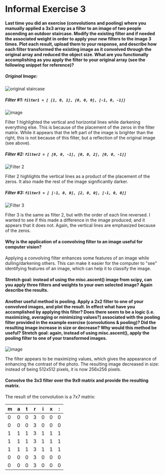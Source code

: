 # Informal Exercise 3

#### Last time you did an exercise (convolutions and pooling) where you manually applied a 3x3 array as a filter to an image of two people ascending an outdoor staircase. Modify the existing filter and if needed the associated weight in order to apply your new filters to the image 3 times. Plot each result, upload them to your response, and describe how each filter transformed the existing image as it convolved through the original array and reduced the object size. What are you functionally accomplishing as you apply the filter to your original array (see the following snippet for reference)? 

##### Original Image:
![original staircase](https://user-images.githubusercontent.com/78189165/108776436-65b25c80-7530-11eb-9775-f5416816d885.png)

##### Filter #1: `filter1 = [ [1, 0, 1], [0, 0, 0], [-1, 0, -1]]`

![image](https://user-images.githubusercontent.com/78189165/108777564-fb9ab700-7531-11eb-95c2-0084eacf6a0c.png)

Filter 1 highlighted the vertical and horizontal lines while darkening everything else. This is because of the placement of the zeros in the filter matrix. While it appears that the left part of the image is brighter than the right, this is not because of this filter, but a reflection of the original image (see above). 

##### Filter #2: `filter2 = [ [0, 0, -1], [0, 0, 2], [0, 0, -1]]`

![Filter 2](https://user-images.githubusercontent.com/78189165/108777392-be362980-7531-11eb-860d-6cc4e0aa6abe.png)

Filter 2 highlights the vertical lines as a product of the placement of the zeros. It also made the rest of the image significantly darker. 

##### Filter #3: `filter3 = [ [-1, 0, 0], [2, 0, 0], [-1, 0, 0]]`

![Filter 3](https://user-images.githubusercontent.com/78189165/108777454-d148f980-7531-11eb-9182-872c3b8737f0.png)

Filter 3 is the same as filter 2, but with the order of each line reversed. I wanted to see if this made a difference in the image produced, and it appears that it does not. Again, the vertical lines are emphasized because of the zeros. 

#### Why is the application of a convolving filter to an image useful for computer vision? 

Applying a convolving filter enhances some features of an image while dulling/darkening others. This can make it easier for the computer to "see" identifying features of an image, which can help it to classify the image. 

#### Stretch goal: instead of using the misc.ascent() image from scipy, can you apply three filters and weights to your own selected image? Again describe the results.

#### Another useful method is pooling. Apply a 2x2 filter to one of your convolved images, and plot the result. In effect what have you accomplished by applying this filter? Does there seem to be a logic (i.e. maximizing, averaging or minimizing values?) associated with the pooling filter provided in the example exercise (convolutions & pooling)? Did the resulting image increase in size or decrease? Why would this method be useful? Stretch goal: again, instead of using misc.ascent(), apply the pooling filter to one of your transformed images.

![image](https://user-images.githubusercontent.com/78189165/109032263-7b8c6280-7693-11eb-807e-ccdd12ff8cc3.png)

The filter appears to be maximizing values, which gives the appearance of enhancing the contrast of the photo. The resulting image decreased in size: instead of being 512x512 pixels, it is now 256x256 pixels. 

#### Convolve the 3x3 filter over the 9x9 matrix and provide the resulting matrix.

The result of the convolution is a 7x7 matrix: 

|m|a|t|r|i|x|:|
|-|-|-|-|-|-|-|
|0|0|0|3|0|0|0|
|0|0|0|3|0|0|0|
|1|1|1|3|1|1|1|
|1|1|1|3|1|1|1|
|1|1|1|3|1|1|1|
|0|0|0|3|0|0|0|
|0|0|0|3|0|0|0|

